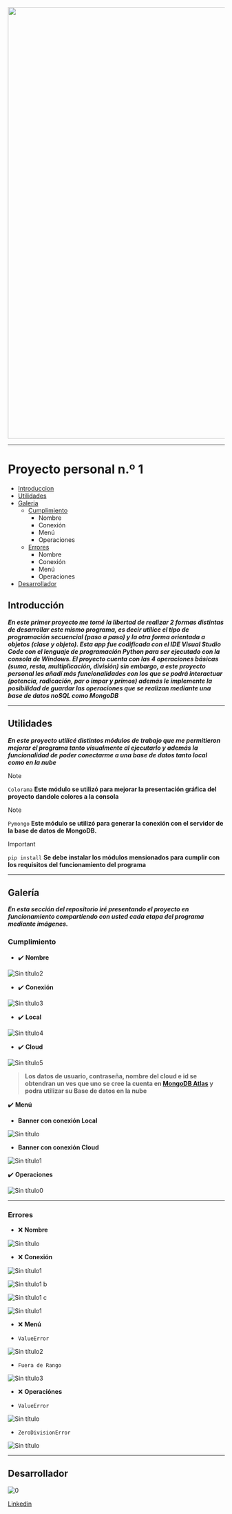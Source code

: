 <img width = 1000  src="https://github.com/Lucas-devSoft/Python/assets/111676352/bc4bbae9-b3d5-4b7d-a076-fa72317453df">
<hr>

# Proyecto personal n.º 1

- [Introduccion](#introducción)
- [Utilidades](#Utilidades)
- [Galeria](#Galeria)
  - [Cumplimiento](#Cumplimiento)
      - Nombre
      - Conexión
      - Menú
      - Operaciones
  - [Errores](#Errores)
      - Nombre
      - Conexión
      - Menú
      - Operaciones
- [Desarrollador](#Desarrollador)

## Introducción

***En este primer proyecto me tomé la libertad de realizar 2 formas distintas de desarrollar este mismo programa, es decir utilice el tipo de programación secuencial (paso a paso) y la otra forma orientada a objetos (clase y objeto). Esta app fue codificada con el IDE Visual Studio Code con el lenguaje de programación Python para ser ejecutado con la consola de Windows. El proyecto cuenta con las 4 operaciones básicas (suma, resta, multiplicación, división) sin embargo, a este proyecto personal les añadí más funcionalidades con los que se podrá interactuar (potencia, radicación, par o impar y primos) además le implemente la posibilidad de guardar las operaciones que se realizan mediante una base de datos noSQL como MongoDB***

<hr>

## Utilidades

***En este proyecto utilicé distintos módulos de trabajo que me permitieron mejorar el programa tanto visualmente al ejecutarlo y además la funcionalidad de poder conectarme a una base de datos tanto local como en la nube***

> [!NOTE]
>  `Colorama` **Este módulo se utilizó para mejorar la presentación gráfica del proyecto dandole colores a la consola**

> [!NOTE]
> `Pymongo` **Este módulo se utilizó para generar la conexión con el servidor de la base de datos de MongoDB.**

> [!IMPORTANT]
> `pip install` **Se debe instalar los módulos mensionados para cumplir con los requisitos del funcionamiento del programa**

<hr>

## Galería

***En esta sección del repositorio iré presentando el proyecto en funcionamiento compartiendo con usted cada etapa del programa mediante imágenes.***

### Cumplimiento

- :heavy_check_mark: **Nombre**
  
![Sin título2](https://github.com/Lucas-devSoft/Python/assets/111676352/3322577b-53e9-438a-bffc-38280cd2395d)

- :heavy_check_mark: **Conexión**

![Sin título3](https://github.com/Lucas-devSoft/Python/assets/111676352/f9d7fabc-5081-404f-99d8-d1536a89a810)

- :heavy_check_mark: **Local**
      
![Sin título4](https://github.com/Lucas-devSoft/Python/assets/111676352/32d2de20-ac85-4e7f-9078-afbeb89de626)

- :heavy_check_mark: **Cloud**

![Sin título5](https://github.com/Lucas-devSoft/Python/assets/111676352/1df517a8-7aaa-4a96-9e94-064e17df21cb)

> **Los datos de usuario, contraseña, nombre del cloud e id se obtendran un ves que uno se cree la cuenta en [MongoDB Atlas](https://www.mongodb.com/atlas) y podra utilizar su Base de datos en la nube** 

:heavy_check_mark: **Menú**

- **Banner con conexión Local**

![Sin título](https://github.com/Lucas-devSoft/Python/assets/111676352/d54206bd-6463-46e1-8112-47b50693029c)

- **Banner con conexión Cloud**

![Sin título1](https://github.com/Lucas-devSoft/Python/assets/111676352/da28ca10-97b3-4b18-8602-2037c1c3eccc)

:heavy_check_mark: **Operaciones**

![Sin título0](https://github.com/Lucas-devSoft/Python/assets/111676352/f7fc29a8-82ed-4a91-8737-b41ab97583d9)

<hr>

### Errores

- :x: **Nombre**
      
![Sin título](https://github.com/Lucas-devSoft/Python/assets/111676352/b2dc7895-be63-4d51-9edc-4c8916958eca)

- :x: **Conexión**
      
![Sin título1](https://github.com/Lucas-devSoft/Python/assets/111676352/beb60c66-a40f-43c7-a967-5164556da0ea)

![Sin título1 b](https://github.com/Lucas-devSoft/Python/assets/111676352/f1fcab11-4538-466d-b35e-4331f45776e7)

![Sin título1 c](https://github.com/Lucas-devSoft/Python/assets/111676352/fad2e960-8bae-444c-9a08-e4046fe15488)

![Sin título1](https://github.com/Lucas-devSoft/Python/assets/111676352/a0315f10-1826-4bad-84e2-5847345de88c)

- :x: **Menú**

- `ValueError`

![Sin título2](https://github.com/Lucas-devSoft/Python/assets/111676352/385dc4c1-b857-481a-91d7-5cc58a2ef980)

- `Fuera de Rango`

![Sin título3](https://github.com/Lucas-devSoft/Python/assets/111676352/bec7b68f-39a4-4715-b215-c3990ec5427b)

- :x: **Operaciónes**

- `ValueError`

![Sin título](https://github.com/Lucas-devSoft/Python/assets/111676352/558df262-e79d-4733-8478-7815c793ae95)

- `ZeroDivisionError`

![Sin título](https://github.com/Lucas-devSoft/Python/assets/111676352/111a34eb-0cf1-48a8-801d-8716eba83537)

<hr>

## Desarrollador

![0](https://github.com/Lucas-devSoft/Python/assets/111676352/4625b1db-f159-4209-a05e-af3262090057)

[Linkedin](https://www.linkedin.com/in/lucasdevsoft2022)

















